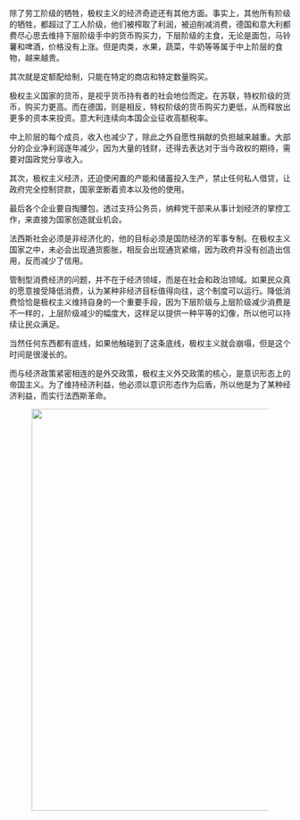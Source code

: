 <p data-pid="S8FnENIo">除了劳工阶级的牺牲，极权主义的经济奇迹还有其他方面。事实上，其他所有阶级的牺牲，都超过了工人阶级，他们被榨取了利润，被迫削减消费，德国和意大利都费尽心思去维持下层阶级手中的货币购买力，下层阶级的主食，无论是面包，马铃薯和啤酒，价格没有上涨。但是肉类，水果，蔬菜，牛奶等等属于中上阶层的食物，越来越贵。</p><p data-pid="C0I-lBlx">其次就是定额配给制，只能在特定的商店和特定数量购买。</p><p data-pid="BlZPPRJC">极权主义国家的货币，是视乎货币持有者的社会地位而定。在苏联，特权阶级的货币，购买力更高。而在德国，则是相反，特权阶级的货币购买力更低，从而释放出更多的资本来投资。意大利连续向本国企业征收高额税率。</p><p data-pid="jlZQLuPc">中上阶层的每个成员，收入也减少了，除此之外自愿性捐献的负担越来越重。大部分的企业净利润逐年减少，因为大量的钱财，还得去表达对于当今政权的期待，需要对国政党分享收入。</p><p data-pid="8mAD3J4Q">其次，极权主义经济，还迫使闲置的产能和储蓄投入生产，禁止任何私人借贷，让政府完全控制贷款，国家垄断着资本以及他的使用。</p><p data-pid="TWtfBIIV">最后各个企业要自掏腰包，透过支持公务员，纳粹党干部来从事计划经济的掌控工作，来直接为国家创造就业机会。</p><p data-pid="urdZIy3w">法西斯社会必须是非经济化的，他的目标必须是国防经济的军事专制。在极权主义国家之中，未必会出现通货膨胀，相反会出现通货紧缩，因为政府并没有创造出信用，反而减少了信用。</p><p data-pid="njIOjZBS">管制型消费经济的问题，并不在于经济领域，而是在社会和政治领域。如果民众真的愿意接受降低消费，认为某种非经济目标值得向往，这个制度可以运行。降低消费恰恰是极权主义维持自身的一个重要手段，因为下层阶级与上层阶级减少消费是不一样的，上层阶级减少的幅度大，这样足以提供一种平等的幻像，所以他可以持续让民众满足。</p><p data-pid="BBv-F2ho">当然任何东西都有底线，如果他触碰到了这条底线，极权主义就会崩塌，但是这个时间是很漫长的。</p><p data-pid="32jX8yw2">而与经济政策紧密相连的是外交政策，极权主义外交政策的核心，是意识形态上的帝国主义。为了维持经济利益，他必须以意识形态作为后盾，所以他是为了某种经济利益，而实行法西斯革命。</p><figure data-size="normal"><img src="https://pica.zhimg.com/v2-c80e5c9b00ce6532aaf1bfda7bc0a969_720w.jpg?source=d16d100b" data-caption="" data-size="normal" data-rawwidth="721" data-rawheight="164" class="origin_image zh-lightbox-thumb" width="721" data-original="https://pica.zhimg.com/v2-c80e5c9b00ce6532aaf1bfda7bc0a969_720w.jpg?source=d16d100b"></figure><p></p><p></p><p></p><p></p><p></p><p></p><p></p><p></p><p></p><p></p><p></p>